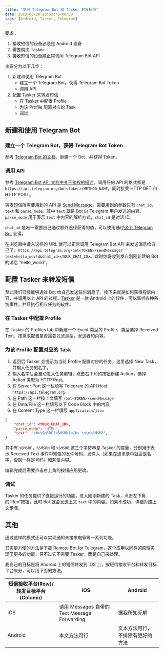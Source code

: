 ```yaml
---
title: "使用 Telegram Bot 和 Tasker 转发短信"
date: 2018-06-20T20:53:45+08:00
tags: [Android, Tasker, Telegram]
---
```


要求：

1. 接收短信的设备必须是 Android 设备
2. 需要购买 Tasker
3. 接收短信的设备能正常访问 Telegram Bot API

主要分为以下几步：

1. 新建和使用 Telegram Bot 
	- 建立一个 Telegram Bot，获得 Telegram Bot Token
	- 调用 API
2. 配置 Tasker 来转发短信
	- 在 Tasker 中配置 Profile
	- 为该 Profile 配置对应的 Task
	- 调试

## 新建和使用 Telegram Bot

### 建立一个 Telegram Bot，获得 Telegram Bot Token

参考 [Telegram Bot 的文档](https://core.telegram.org/bots#3-how-do-i-create-a-bot)，新建一个 Bot，并获得 Token。

### 调用 API
参考 [Telegram Bot API 文档中关于鉴权的描述](https://core.telegram.org/bots/api#authorizing-your-bot)，调用任何 API 的格式都是 `https://api.telegram.org/bot<token>/METHOD_NAME`，同时接受 HTTP GET 和 HTTP POST。

转发短信所需要用到的 API 是 [Send Message](https://core.telegram.org/bots/api#sendmessage)。需要用到的参数只有 `chat_id`，`text` 和 `parse_mode`。其中 `text` 就是 Bot 向 Telegram 用户发送的内容，`parse_mode` 用于表示 `text` 中内容的解析方式，`chat_id` 是对话 ID。

`chat_id` 是唯一需要自己通过额外途径获得的值，可以使用通过[这个 Telegram Bot](https://telegram.me/get_id_bot) 获得。

在浏览器中键入这样的 URL 就可以正常调用 Telegram Bot API 来发送消息给自己了。`https://api.telegram.org/bot<TOKEN>/sendMessage?text=hello_world&chat_id=<YOUR_CHAT_ID>`。此时你将收到发自刚刚新建的 Bot 的消息 “hello_world”。

## 配置 Tasker 来转发短信

至此我们已经能够通过 Bot 给自己发送任何消息了，接下来就是如何获得短信内容，并调用以上 API 的过程。[Tasker](https://play.google.com/store/apps/details?id=net.dinglisch.android.taskerm) 是一款 Android 上的软件，可以监听各种系统事件，并且执行相应任务的软件。

### 在 Tasker 中配置 Profile

在 Tasker 的 Profiles tab 中新建一个 Event 类型的 Profile，类型选择 Received Text，按需求配置是否需要过滤类型，发送者和内容。

### 为该 Profile 配置对应的 Task

1. 返回后 Tasker 会提示为当前 Profile 配置对应的任务，这里选择 New Task，并输入任务的名字。
2. 输入名字后会自动进入任务编辑，点击右下角的按钮新建 Action，选择 Action 类型为 HTTP Post。
3. 在 Server:Port 这一栏填写 Telegram 的 API Host `https://api.telegram.org`。
4. 在 Path 这一栏按上文填写 `/bot<TOKEN>/sendMessage`
5. 在 Data/File 这一栏填写以下 Code Block 中的内容
6. 在 Content Type 这一栏填写 `application/json`

```json
{
    "chat_id": <YOUR_CHAT_ID>,
    "parse_mode": "HTML",
    "text": "<b>%SMSRF(%SMSRN)</b> \n\n%SMSRB",
}
```

其中有 `%SMSRF`，`%SMSRN` 和 `%SMSRB` 这三个字符串是 Tasker 的变量，分别用于表示 Received Text 事件中短信的发件号码，发件人（如果在通讯录中就会是名字，否则一样是号码）和短信内容。

编辑完成后需要点击右上角的按钮应用更改。

### 调试

Tasker 的任务提供了直接运行的功能。进入刚刚新建的 Task，点击左下角的“Run”按钮，此时 Bot 就会发送上文 `text` 中的内容。如果不成功，详细对照上文步骤。

## 其他

通过这样的模式还可以实现通知未接来电等等一系列功能。

其实更方便的方法是下载 [Remote Bot for Telegram](https://play.google.com/store/apps/details?id=com.alexandershtanko.androidtelegrambot)，这个应用以同样的原理实现了更多的功能，只不过它不需要 Tasker，而是自己来处理。

我自己的目标是将 Android 上的短信转发到 iOS 上，按短信接收平台和转发目标平台来分，可以用下面的方法。

| 短信接收平台(Row)/转发目标平台(Column) | iOS | Android |
| --- | --- | --- |
| iOS | 请用 Messages 自带的 Text Message Forwarding | 据我所知无解 |
| Android | 本文方法可行 | 文本方法可行，不排除有更好的方法 |





